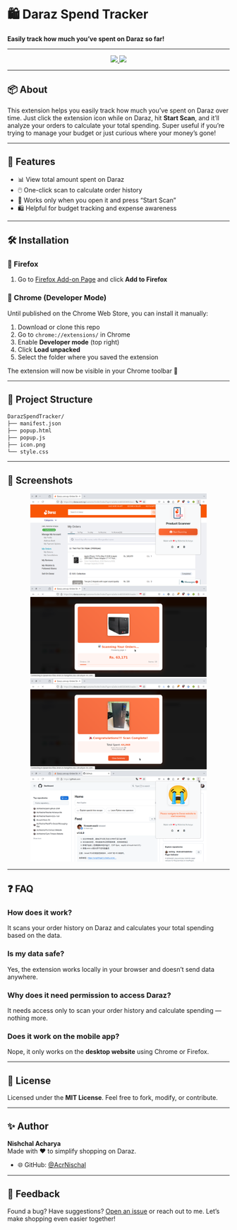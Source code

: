 # 🛍️ Daraz Spend Tracker

**Easily track how much you’ve spent on Daraz so far!**

---

<p align="center">
  <a href="https://addons.mozilla.org/en-US/firefox/addon/daraz-spend-tracker/">
    <img src="https://img.shields.io/badge/Install%20on-Firefox-orange?style=for-the-badge&logo=firefox"/>
  </a>
  <a href="#chrome-installation-guide">
    <img src="https://img.shields.io/badge/Install%20on-Chrome-green?style=for-the-badge&logo=googlechrome"/>
  </a>
</p>

---

## 📦 About
This extension helps you easily track how much you’ve spent on Daraz over time. Just click the extension icon while on Daraz, hit **Start Scan**, and it’ll analyze your orders to calculate your total spending. Super useful if you’re trying to manage your budget or just curious where your money’s gone!

---

## 🚀 Features
- 📊 View total amount spent on Daraz
- 🖱️ One-click scan to calculate order history
- 🧠 Works only when you open it and press “Start Scan”
- 🛍️ Helpful for budget tracking and expense awareness

---

## 🛠️ Installation

### 🦊 Firefox
1. Go to [Firefox Add-on Page](https://addons.mozilla.org/en-US/firefox/addon/daraz-spend-tracker/) and click **Add to Firefox**

### 🧩 Chrome (Developer Mode)
Until published on the Chrome Web Store, you can install it manually:

1. Download or clone this repo
2. Go to `chrome://extensions/` in Chrome
3. Enable **Developer mode** (top right)
4. Click **Load unpacked**
5. Select the folder where you saved the extension

The extension will now be visible in your Chrome toolbar 🎉

---

## 📂 Project Structure
```
DarazSpendTracker/
├── manifest.json
├── popup.html
├── popup.js
├── icon.png
└── style.css
```

---

## 📸 Screenshots
<p align="center">
  <img src="screenshots/1.png" width="400" />
  <img src="screenshots/2.png" width="400" />
  <br/>
  <img src="screenshots/3.png" width="400" />
  <img src="screenshots/4.png" width="400" />
</p>

---

## ❓ FAQ

### How does it work?
It scans your order history on Daraz and calculates your total spending based on the data.

### Is my data safe?
Yes, the extension works locally in your browser and doesn’t send data anywhere.

### Why does it need permission to access Daraz?
It needs access only to scan your order history and calculate spending — nothing more.

### Does it work on the mobile app?
Nope, it only works on the **desktop website** using Chrome or Firefox.

---

## 📜 License
Licensed under the **MIT License**. Feel free to fork, modify, or contribute.

---

## ✨ Author
**Nishchal Acharya**  
Made with ❤️ to simplify shopping on Daraz.

- 🌐 GitHub: [@AcrNischal](https://github.com/AcrNischal)

---

## 💬 Feedback
Found a bug? Have suggestions? [Open an issue](https://github.com/AcrNischal) or reach out to me. Let’s make shopping even easier together!
